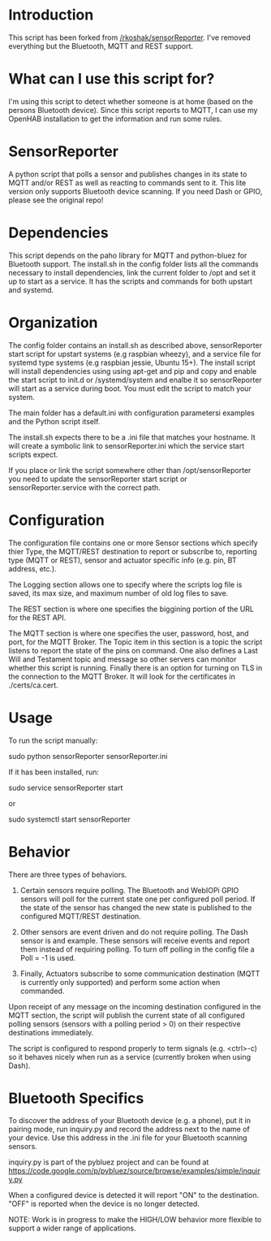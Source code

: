 # Introduction
This script has been forked from [/rkoshak/sensorReporter](https://github.com/rkoshak/sensorReporter). I've removed everything but the Bluetooth, MQTT and REST support.

# What can I use this script for?
I'm using this script to detect whether someone is at home (based on the persons Bluetooth device). Since this script reports to MQTT, I can use my OpenHAB installation to get the information and run some rules.
# SensorReporter
A python script that polls a sensor and publishes changes in its state to MQTT and/or REST as well as reacting to commands sent to it. This lite version only supports Bluetooth device scanning. If you need Dash or GPIO, please see the original repo!

# Dependencies
This script depends on the paho library for MQTT and python-bluez for Bluetooth support. The install.sh in the config folder lists all the commands necessary  to install dependencies, link the current folder to /opt and set it up to start  as a service. It has the scripts and commands for both upstart and systemd.

# Organization
The config folder contains an install.sh as described above, sensorReporter start 
script for upstart systems (e.g raspbian wheezy), and a service file for systemd 
type systems (e.g raspbian jessie, Ubuntu 15+). The install script will install 
dependencies using using apt-get and pip and copy and enable the start script to 
init.d or /systemd/system and enalbe it so sensorReporter will start as a service 
during boot. You must edit the script to match your system.

The main folder has a default.ini with configuration parametersi examples  and the 
Python script itself.

The install.sh expects there to be a .ini file that matches your hostname. It 
will create a symbolic link to sensorReporter.ini which the service start 
scripts expect.

If you place or link the script somewhere other than /opt/sensorReporter you need 
to update the sensorReporter start script or sensorReporter.service with the correct 
path.

# Configuration
The configuration file contains one or more Sensor sections which specify thier 
Type, the MQTT/REST destination to report or subscribe to, reporting type (MQTT 
or REST), sensor and actuator specific info (e.g. pin, BT address, etc.).

The Logging section allows one to specify where the scripts log file is saved, 
its max size, and maximum number of old log files to save.

The REST section is where one specifies the biggining portion of the URL for the
REST API.

The MQTT section is where one specifies the user, password, host, and port, for 
the MQTT Broker. The Topic item in this section is a topic the script listens to 
report the state of the pins on command. One also defines a Last Will and 
Testament topic and message so other servers can monitor whether this script is 
running. Finally there is an option for turning on TLS in the connection to the
MQTT Broker. It will look for the certificates in ./certs/ca.cert.

# Usage
To run the script manually:

sudo python sensorReporter sensorReporter.ini

If it has been installed, run:

sudo service sensorReporter start

or

sudo systemctl start sensorReporter

# Behavior
There are three types of behaviors.

1. Certain sensors require polling. The Bluetooth and WebIOPi GPIO sensors will
poll for the current state one per configured poll period. If the state of the 
sensor has changed the new state is published to the configured MQTT/REST 
destination.

2. Other sensors are event driven and do not require polling. The Dash sensor 
is and example. These sensors will receive events and report them instead of
requiring polling. To turn off polling in the config file a Poll = -1 is used.

3. Finally, Actuators subscribe to some communication destination (MQTT is 
currently only supported) and perform some action when commanded. 

Upon receipt of any message on the incoming destination configured in the MQTT 
section, the script will publish the current state of all configured polling 
sensors (sensors with a polling period &gt; 0) on their respective destinations 
immediately.

The script is configured to respond properly to term signals (e.g. &lt;ctrl&gt;-c) so 
it behaves nicely when run as a service (currently broken when using Dash).

# Bluetooth Specifics
To discover the address of your Bluetooth device (e.g. a phone), put it in 
pairing mode, run inquiry.py and record the address next to the name of your 
device. Use this address in the .ini file for your Bluetooth scanning sensors.

inquiry.py is part of the pybluez project and can be found at 
https://code.google.com/p/pybluez/source/browse/examples/simple/inquiry.py

When a configured device is detected it will report "ON" to the destination. 
"OFF" is reported when the device is no longer detected.

NOTE: Work is in progress to make the HIGH/LOW behavior more flexible to 
support a wider range of applications.